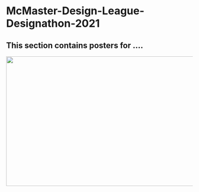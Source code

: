 # McMaster-Design-League-Designathon-2021

## This section contains posters for ....


<img src="/mdl_merch.png" width="512" height="350">
